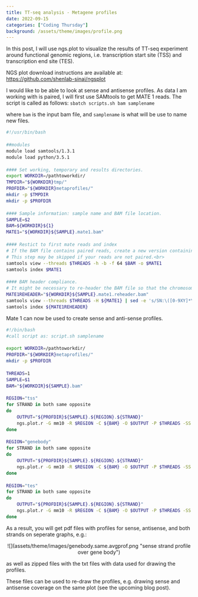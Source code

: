 ```yaml
---
title: TT-seq analysis - Metagene profiles
date: 2022-09-15
categories: ["Coding Thursday"]
background: /assets/theme/images/profile.png
---
```


In this post, I will use ngs.plot to visualize the results of TT-seq experiment around functional genomic regions, i.e. transcription start site (TSS) and transcription end site (TES).

NGS plot download instructions are available at: https://github.com/shenlab-sinai/ngsplot

I would like to be able to look at sense and antisense profiles. As data I am working with is paired, I will first use SAMtools to get MATE 1 reads. 
The script is called as follows: ```sbatch scripts.sh bam samplename```

where ```bam``` is the input bam file, and ```samplename``` is what will be use to name new files. 

```bash
#!/usr/bin/bash

##modules
module load samtools/1.3.1
module load python/3.5.1

#### Set working, temporary and results directories.
export WORKDIR=/pathtoworkdir/
TMPDIR="${WORKDIR}tmp/"
PROFDIR="${WORKDIR}metaprofiles/"
mkdir -p $TMPDIR
mkdir -p $PROFDIR

#### Sample information: sample name and BAM file location.
SAMPLE=$2
BAM=${WORKDIR}${1}
MATE1="${WORKDIR}${SAMPLE}.mate1.bam"

#### Restict to first mate reads and index 
# If the BAM file contains paired reads, create a new version containing only the first mate reads.<br>
# This step may be skipped if your reads are not paired.<br>
samtools view --threads $THREADS -h -b -f 64 $BAM -o $MATE1
samtools index $MATE1

#### BAM header compliance.
# It might be necessary to re-header the BAM file so that the chromosome names match those in the ngs.plot database, e.g. standard chromosomes preceeded with "chr" for mm10
MATE1REHEADER="${WORKDIR}${SAMPLE}.mate1.reheader.bam"
samtools view --threads $THREADS -H ${MATE1} | sed -e 's/SN:\([0-9XY]*\)/SN:chr\1/' -e 's/SN:MT/SN:chrM/' | samtools reheader - ${MATE1} > ${MATE1REHEADER}
samtools index ${MATE1REHEADER}
```
Mate 1 can now be used to create sense and anti-sense profiles. 

```bash
#!/bin/bash
#call script as: script.sh samplename

export WORKDIR=/pathtoworkdir/
PROFDIR="${WORKDIR}metaprofiles/"
mkdir -p $PROFDIR

THREADS=1
SAMPLE=$1
BAM="${WORKDIR}${SAMPLE}.bam"

REGION="tss"
for STRAND in both same opposite
do
    OUTPUT="${PROFDIR}${SAMPLE}.${REGION}.${STRAND}"
    ngs.plot.r -G mm10 -R $REGION -C ${BAM} -O $OUTPUT -P $THREADS -SS $STRAND -SE 1 -L 5000 -F chipseq -D ensembl
done

REGION="genebody"
for STRAND in both same opposite
do
    OUTPUT="${PROFDIR}${SAMPLE}.${REGION}.${STRAND}"
    ngs.plot.r -G mm10 -R $REGION -C ${BAM} -O $OUTPUT -P $THREADS -SS $STRAND -SE 1 -L 5000 -F chipseq -D ensembl
done

REGION="tes"
for STRAND in both same opposite
do
    OUTPUT="${PROFDIR}${SAMPLE}.${REGION}.${STRAND}"
    ngs.plot.r -G mm10 -R $REGION -C ${BAM} -O $OUTPUT -P $THREADS -SS $STRAND -SE 1 -L 5000 -F chipseq -D ensembl
done

```

As a result, you will get pdf files with profiles for sense, antisense, and both strands on seperate graphs, e.g.:

<p align="center">
![](assets/theme/images/genebody.same.avgprof.png "sense strand profile over gene body")
    
as well as zipped files with the txt files with data used for drawing the profiles. 

These files can be used to re-draw the profiles, e.g. drawing sense and antisense coverage on the same plot (see the upcoming blog post). 





